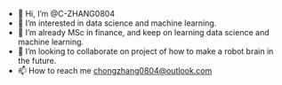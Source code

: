 - 👋 Hi, I’m @C-ZHANG0804
- 👀 I’m interested in data science and machine learning.
- 🌱 I’m already MSc in finance, and keep on learning data science and machine learning.
- 💞️ I’m looking to collaborate on project of how to make a robot brain in the future.
- 📫 How to reach me chongzhang0804@outlook.com

<!---
C-ZHANG0804/C-ZHANG0804 is a ✨ special ✨ repository because its `README.md` (this file) appears on your GitHub profile.
You can click the Preview link to take a look at your changes.
--->
